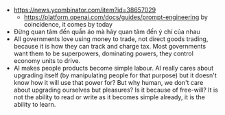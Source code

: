 - https://news.ycombinator.com/item?id=38657029
	- https://platform.openai.com/docs/guides/prompt-engineering by coincidence, it comes by today
- Đừng quan tâm đến quần áo mà hãy quan tâm đến ý chí của nhau
- All governments love using money to trade, not direct goods trading, because it is how they can track and charge tax. Most governments want them to be superpowers, dominating powers, they control economy units to drive.
- AI makes people products become simple labour. AI really cares about upgrading itself (by manipulating people for that purpose) but it doesn't know how it will use that power for? But why human, we don't care about upgrading ourselves but pleasures? Is it because of free-will? It is not the ability to read or write as it becomes simple already, it is the ability to learn.